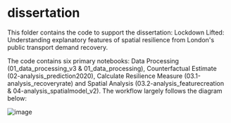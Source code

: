# dissertation

This folder contains the code to support the dissertation: Lockdown Lifted: Understanding explanatory features of spatial resilience from London's public transport demand recovery. 

The code contains six primary notebooks: Data Processing (01_data_processing_v3 & 01_data_processing), Counterfactual Estimate (02-analysis_prediction2020), Calculate Resilience Measure (03.1-analysis_recoveryrate) and Spatial Analysis (03.2-analysis_featurecreation & 04-analysis_spatialmodel_v2). The workflow largely follows the diagram below:

![image](https://user-images.githubusercontent.com/72401618/130419477-922012c6-934a-4b3c-b6d9-7e7d51236366.png)
